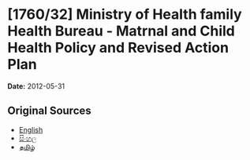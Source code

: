 # [1760/32] Ministry of Health family Health Bureau - Matrnal and Child Health Policy and Revised Action Plan

**Date:** 2012-05-31

## Original Sources

- [English](https://documents.gov.lk/view/extra-gazettes/2012/5/1760-32_E.pdf)
- [සිංහල](https://documents.gov.lk/view/extra-gazettes/2012/5/1760-32_S.pdf)
- [தமிழ்](https://documents.gov.lk/view/extra-gazettes/2012/5/1760-32_T.pdf)
